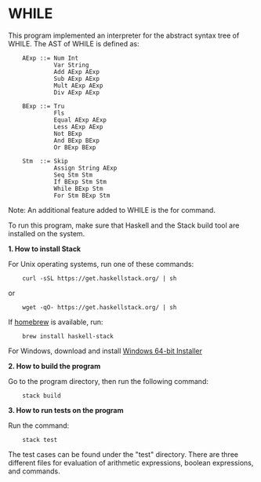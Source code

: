 # WHILE
 
This program implemented an interpreter for the abstract syntax tree of WHILE. 
The AST of WHILE is defined as:

        AExp ::= Num Int          
                 Var String
                 Add AExp AExp
                 Sub AExp AExp
                 Mult AExp AExp
                 Div AExp AExp 
        
        BExp ::= Tru
                 Fls
                 Equal AExp AExp
                 Less AExp AExp
                 Not BExp
                 And BExp BExp
                 Or BExp BExp

        Stm  ::= Skip
                 Assign String AExp
                 Seq Stm Stm 
                 If BExp Stm Stm
                 While BExp Stm
                 For Stm BExp Stm

Note: An additional feature added to WHILE is the for command.

To run this program, make sure that Haskell and the Stack build tool are installed 
on the system. 

**1. How to install Stack** 
    
   For Unix operating systems, run one of these commands:  

        curl -sSL https://get.haskellstack.org/ | sh  
         
   or   
   
        wget -qO- https://get.haskellstack.org/ | sh  

   If [homebrew](https://brew.sh/) is available, run:
   
        brew install haskell-stack  
        
   For Windows, download and install [Windows 64-bit Installer](https://www.stackage.org/stack/windows-x86_64-installer)  

**2. How to build the program**

   Go to the program directory, then run the following command:  
   
        stack build 

**3. How to run tests on the program**

   Run the command:  
   
        stack test 

   The test cases can be found under the "test" directory. There are three different files 
   for evaluation of arithmetic expressions, boolean expressions, and commands. 

